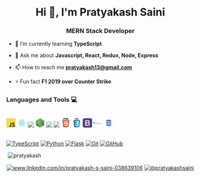 <h1 align="center">Hi 👋, I'm Pratyakash Saini</h1>
<h3 align="center">MERN Stack Developer</h3>

- 🌱 I’m currently learning **TypeScript**

- 💬 Ask me about **Javascript, React, Redux, Node, Express**

- 📫 How to reach me **pratyakash13@gmail.com**

- ⚡ Fun fact **F1 2019 over Counter Strike**

### Languages and Tools :computer:

<br/>
<code><img height="25" src="https://raw.githubusercontent.com/github/explore/80688e429a7d4ef2fca1e82350fe8e3517d3494d/topics/javascript/javascript.png"></code>
<code><img height="25" src="https://raw.githubusercontent.com/github/explore/80688e429a7d4ef2fca1e82350fe8e3517d3494d/topics/react/react.png"></code>
<code><img height="25" src="https://devicons.github.io/devicon/devicon.git/icons/redux/redux-original.svg"></code>
<code><img height="25" src="https://raw.githubusercontent.com/github/explore/80688e429a7d4ef2fca1e82350fe8e3517d3494d/topics/nodejs/nodejs.png"></code>
<code><img height="25" src="https://devicons.github.io/devicon/devicon.git/icons/express/express-original-wordmark.svg"></code>
<code><img height="25" src="https://devicons.github.io/devicon/devicon.git/icons/sass/sass-original.svg"></code>
<code><img height="25" src="https://raw.githubusercontent.com/github/explore/80688e429a7d4ef2fca1e82350fe8e3517d3494d/topics/html/html.png"></code>
<code><img height="25" src="https://raw.githubusercontent.com/github/explore/80688e429a7d4ef2fca1e82350fe8e3517d3494d/topics/css/css.png"></code>
<code><img height="25" src="https://raw.githubusercontent.com/github/explore/80688e429a7d4ef2fca1e82350fe8e3517d3494d/topics/bootstrap/bootstrap.png"></code>
<code><img height="25" src="https://raw.githubusercontent.com/github/explore/80688e429a7d4ef2fca1e82350fe8e3517d3494d/topics/mongodb/mongodb.png"></code>
<code><img height="25" src="https://raw.githubusercontent.com/github/explore/80688e429a7d4ef2fca1e82350fe8e3517d3494d/topics/sql/sql.png"></code><br/>
<br/>

[![TypeScript](https://img.shields.io/badge/-TypeScript-007ACC?style=flat&logo=typescript&link=https://github.com/pratyakash)](https://github.com/pratyakash)
[![Python](https://img.shields.io/badge/-Python-black?style=flat&logo=python&link=https://github.com/pratyakash)](https://github.com/pratyakash)
[![Flask](https://www.vectorlogo.zone/logos/pocoo_flask/pocoo_flask-icon.svg)](https://github.com/pratyakash)
[![Git](https://img.shields.io/badge/-Git-black?style=flat&logo=git&link=https://github.com/pratyakash)](https://github.com/pratyakash) 
[![GitHub](https://img.shields.io/badge/-GitHub-181717?style=flat&logo=github&link=https://github.com/pratyakash)](https://github.com/pratyakash)

<p>&nbsp;<img align="center" src="https://github-readme-stats.vercel.app/api?username=pratyakash&show_icons=true" alt="pratyakash" /></p>

<p align="center">
<a href="https://linkedin.com/in/www.linkedin.com/in/pratyakash-s-saini-038639106" target="blank"><img align="center" src="https://cdn.jsdelivr.net/npm/simple-icons@3.0.1/icons/linkedin.svg" alt="www.linkedin.com/in/pratyakash-s-saini-038639106" height="30" width="30" /></a>
  <a href="https://medium.com/@pratyakashsaini" target="blank"><img align="center" src="https://cdn.jsdelivr.net/npm/simple-icons@3.0.1/icons/medium.svg" alt="@pratyakashsaini" height="30" width="30" /></a>
</p>
